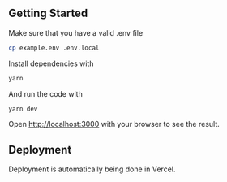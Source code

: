 ## Getting Started

Make sure that you have a valid .env file

```bash
cp example.env .env.local
```

Install dependencies with

```bash
yarn
```

And run the code with

```bash
yarn dev
```

Open [http://localhost:3000](http://localhost:3000) with your browser to see the result.

## Deployment

Deployment is automatically being done in Vercel.
